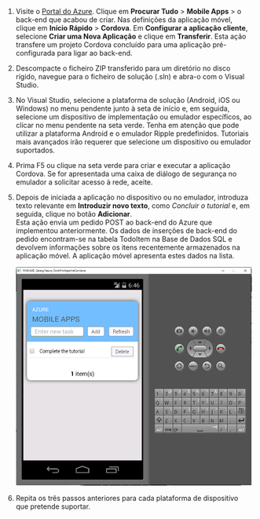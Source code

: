 
1. Visite o [Portal do Azure]. Clique em **Procurar Tudo** > **Mobile Apps** > o back-end que acabou de criar. Nas definições da aplicação móvel, clique em **Início Rápido** > **Cordova**. Em **Configurar a aplicação cliente**, selecione **Criar uma Nova Aplicação** e clique em **Transferir**. Esta ação transfere um projeto Cordova concluído para uma aplicação pré-configurada para ligar ao back-end.
2. Descompacte o ficheiro ZIP transferido para um diretório no disco rígido, navegue para o ficheiro de solução (.sln) e abra-o com o Visual Studio.
3. No Visual Studio, selecione a plataforma de solução (Android, iOS ou Windows) no menu pendente junto à seta de início e, em seguida, selecione um dispositivo de implementação ou emulador específicos, ao clicar no menu pendente na seta verde. Tenha em atenção que pode utilizar a plataforma Android e o emulador Ripple predefinidos. Tutoriais mais avançados irão requerer que selecione um dispositivo ou emulador suportados. 
4. Prima F5 ou clique na seta verde para criar e executar a aplicação Cordova. Se for apresentada uma caixa de diálogo de segurança no emulador a solicitar acesso à rede, aceite.   
5. Depois de iniciada a aplicação no dispositivo ou no emulador, introduza texto relevante em **Introduzir novo texto**, como *Concluir o tutorial* e, em seguida, clique no botão **Adicionar**.  
   Esta ação envia um pedido POST ao back-end do Azure que implementou anteriormente. Os dados de inserções de back-end do pedido encontram-se na tabela TodoItem na Base de Dados SQL e devolvem informações sobre os itens recentemente armazenados na aplicação móvel. A aplicação móvel apresenta estes dados na lista.
   
    ![](./media/app-service-mobile-cordova-quickstart/quickstart-startup.png)
6. Repita os três passos anteriores para cada plataforma de dispositivo que pretende suportar.

[Portal do Azure]: https://portal.azure.com/


<!--HONumber=Nov16_HO2-->



